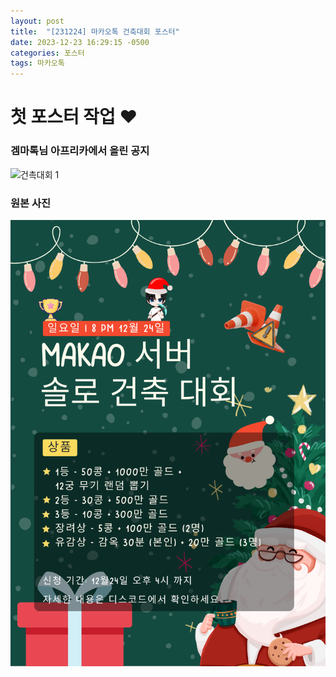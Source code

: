 ```yaml
---
layout: post
title:  "[231224] 마카오톡 건축대회 포스터"
date: 2023-12-23 16:29:15 -0500
categories: 포스터
tags: 마카오톡
---
```


# 첫 포스터 작업 ❤️

### 겜마톡님 아프리카에서 올린 공지

![건촉대회 1](https://stimg.afreecatv.com/NORMAL_BBS/1/26333531/819465a16a2fe2596.jpg)


### 원본 사진

![건촉대회 2](/assets/poster1.png)